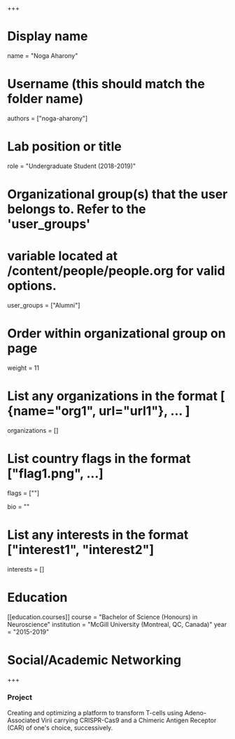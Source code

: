 +++
# Display name
name = "Noga Aharony"

# Username (this should match the folder name)
authors = ["noga-aharony"]

# Lab position or title
role = "Undergraduate Student (2018-2019)"

# Organizational group(s) that the user belongs to. Refer to the 'user_groups'
# variable located at /content/people/people.org for valid options.
user_groups = ["Alumni"]

# Order within organizational group on page
weight = 11

# List any organizations in the format [ {name="org1", url="url1"}, ... ]
organizations = []

# List country flags in the format ["flag1.png", ...]
flags = [""]

bio = ""

# List any interests in the format ["interest1", "interest2"]
interests = []

# Education
[[education.courses]]
course = "Bachelor of Science (Honours) in Neuroscience"
institution = "McGill University (Montreal, QC, Canada)"
year = "2015-2019"

# Social/Academic Networking
+++

### Project
Creating and optimizing a platform to transform T-cells using Adeno-Associated
Virii carrying CRISPR-Cas9 and a Chimeric Antigen Receptor (CAR) of one's
choice, successively.
